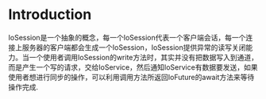 # Introduction #

IoSession是一个抽象的概念，每一个IoSession代表一个客户端会话，每一个连接上服务器的客户端都会生成一个IoSession，IoSession提供异常的读写关闭能力。当一个使用者调用IoSession的write方法时，其实并没有把数据写入到通道，而是产生一个写的请求，交给IoService，然后通知IoService有数据要发送，如果使用者想进行同步的操作，可以利用调用方法所返回IoFuture的await方法来等待操作完成.